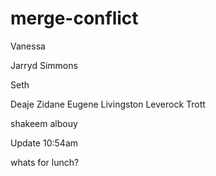 # merge-conflict

Vanessa

Jarryd Simmons

Seth

Deaje Zidane Eugene Livingston Leverock Trott

shakeem albouy
 
Update 10:54am 

whats for lunch?

